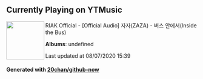 ## Currently Playing on YTMusic

[<img align="left" width="100" src="https://i.ytimg.com/vi/sZ0e2k-AuxA/sddefault.jpg?sqp=-oaymwEWCJADEOEBIAQqCghqEJQEGHgg6AJIWg&rs">](https://music.youtube.com/channel/UC1XPu7aMRZaJsb-9PHMQt8g)

RIAK Official - [Official Audio] 자자(ZAZA) - 버스 안에서(Inside the Bus)

**Albums**: undefined

Last updated at 08/07/2020 15:39

#### Generated with [20chan/github-now](https://github.com/20chan/github-now)


<!--
**20chan/20chan** is a ✨ _special_ ✨ repository because its `README.md` (this file) appears on your GitHub profile.

Here are some ideas to get you started:

- 🔭 I’m currently working on ...
- 🌱 I’m currently learning ...
- 👯 I’m looking to collaborate on ...
- 🤔 I’m looking for help with ...
- 💬 Ask me about ...
- 📫 How to reach me: ...
- 😄 Pronouns: ...
- ⚡ Fun fact: ...
-->
